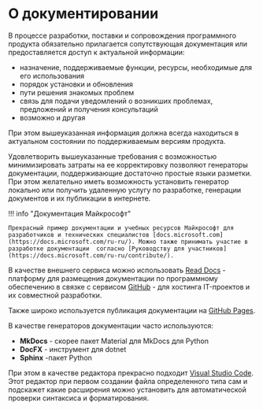 # О документировании

В процессе разработки, поставки и сопровождения программного продукта обязательно прилагается сопутствующая документация или предоставляется доступ к актуальной информации:

- назначение, поддерживаемые функции, ресурсы, необходимые для его использования
- порядок установки и обновления
- пути решения знакомых проблем
- связь для подачи уведомлений о возникших проблемах, предложений и получения консультаций
- возможно и другая

При этом вышеуказанная информация должна всегда находиться в актуальном состоянии по поддерживаемым версиям продукта.

Удовлетворить вышеуказанные требования с возможностью минимизировать затраты на ее корректировку позволяют генераторы документации, поддерживающие достаточно простые языки разметки. При этом желательно иметь возможность установить генератор локально или получить удаленную услугу по разработке, генерации документов и их публикации в интернете.

!!! info "Документация Майкрософт"

    Прекрасный пример документации и учебных ресурсов Майкрософт для разработчиков и технических специалистов [docs.microsoft.com](https://docs.microsoft.com/ru-ru/). Можно также принимать участие в разработке документации  согласно [Руководству для участников](https://docs.microsoft.com/ru-ru/contribute/).

В качестве внешнего сервиса можно использовать [Read Docs](https://readthedocs.org/) - платформу для размещения документации по программному обеспечению в связке с сервисом [GitHub](https://github.com/) - для хостинга IT-проектов и их совместной разработки.

Также широко используется публикация документации на [GitHub Pages](https://pages.github.com/).

В качестве генераторов документации часто используются:

- **MkDocs** - скорее пакет Material для MkDocs для Python
- **DocFX** - инструмент для dotnet
- **Sphinx** -пакет Python

При этом в качестве редактора прекрасно подходит [Visual Studio Code](https://code.visualstudio.com/).
Этот редактор при первом создании файла определенного типа сам и подскажет какие расширения можно установить для автоматической проверки синтаксиса и форматирования.

